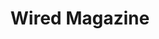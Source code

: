 ---
collection_archive: false
collection_category:
  - Award Winning
  - Editorial
  - Tech
  - Reportage
  - Editorial
  - Portraits
  - Color
  - Black and White
  - Environments
  - Conceptual
collection_content: >-
  For the July / August issue of the **_Wired_** cover story “_The Internet
  Giant Who Went Too Far_” I photographed Michael Lacey and Jim Larkin as they
  await trial for owning and operating the online classified giant Backpage.com.
  Backpage was the red-light district of the internet or the Google of
  commercial sex ads and described as “a platform that dominated its market as
  thoroughly as Facebook dominated social networking or Amazon did online
  retail” and for this both men face life in prison.


  Larkin and Lacey founded _The Phoenix New Times_ (my first ever assignment)
  and bought _The Village Voice_ as they built the country’s largest chain of
  alt weeklies. They were known for their crusade-like journalism as they went
  after the McCains, Walmart, Sheriff Joe Arpaio, The Church of Scientology, and
  The NFL. And for this they made many enemies, enemies who are seeking
  retribution for the 30+ years of Larkin and Lacey relentlessly investigated
  those in power. “As a journalist, if you don’t get up in the morning and say
  ‘Fuck you’ to someone, why even do it?” - Lacey⁠


  If found guilty, this sets a scary legal precedent for silicon valley and any
  online platform. Lawmakers would have finally torn a hole in _Section 230_ of
  the Communications Act and could hold tech giants such as Twitter and Facebook
  accountable as they would no longer be immunized from user generated content.


  As Both men await trial, they are under country arrest and cannot travel.
  Photographically I wanted to portray Lacey and Larkin in a way that spoke to
  their decades of defiance, possible incarceration, the shadowy space in which
  back page operated, and their physical and psychological imprisonment as they
  are confined to their homes and Maricopa County.


  Article by Christine Biederman and assigned by Beth Holder and Anna Alexander.
collection_cover: 'https://d1sf55qlb7p6hz.cloudfront.net/backpage-3.jpg'
collection_cover_mobile: 'https://d1sf55qlb7p6hz.cloudfront.net/verticalcovers-13.jpg'
collection_description: >-
  I photographed Michael Lacey and Jim Larkin as they await trial for owning and
  operating the online classified giant Backpage.com. Backpage was the red-light
  district of the internet or the Google of commercial sex ads. Described as “a
  platform that dominated its market as thoroughly as Facebook dominated social
  networking or Amazon did online retail.”


  Both men face life in prison and if found guilty, this sets a scary legal
  precedent for Silicon Valley. Lawmakers would have finally torn a hole in
  Section 230 of the Communications Act, holding tech giants such as Twitter and
  Facebook accountable, no longer immunized from user generated content.


  Selected by the 2020 American Photography Annual (AP 36) as one of the year's
  best in editorial photography. 
collection_filter: Commissioned + Stock
collection_hidden: false
collection_meta: "Backpage.com\_Cover Story"
collection_preview:
  - 'https://d1sf55qlb7p6hz.cloudfront.net/backpage_covers-2.jpg'
  - 'https://d1sf55qlb7p6hz.cloudfront.net/backpage_covers-3.jpg'
  - 'https://d1sf55qlb7p6hz.cloudfront.net/backpage_covers-4.jpg'
  - 'https://d1sf55qlb7p6hz.cloudfront.net/backpage_covers-6.jpg'
  - 'https://d1sf55qlb7p6hz.cloudfront.net/backpage_covers-1-1.jpg'
cover_image: 'https://d1sf55qlb7p6hz.cloudfront.net/social-28.jpg'
date: ''
layout: blocks
logo: ''
navigation_theme: white
px_extra: true
slug: wired-magazine
theme_color: '#F6E3CD'
theme_color_all_works: '#FFCC95'
title: Wired Magazine
collection_awards:
  - content: |-
      **2020**  
      _AP 36 American Photography Annual 36_  
      Best Editorial Work Series
    template: popup-text-element
collection_layout_builder:
  - _bookshop_name: collections/media-element
    align_y: start
    color: '#090909'
    image: 'https://d1sf55qlb7p6hz.cloudfront.net/backpage-1c-single.jpg'
    margin_left: '10'
    margin_right: '0'
    margin_y: '100'
    width: '40'
  - _bookshop_name: collections/media-element
    align_y: start
    color: '#0A0A0B'
    image: 'https://d1sf55qlb7p6hz.cloudfront.net/backpage-1b-single.jpg'
    margin_left: '0'
    margin_right: '15'
    margin_y: '500'
    width: '20'
  - _bookshop_name: collections/media-row
    row_alignment: center
  - _bookshop_name: collections/media-element
    align_y: start
    block: media-element
    caption: ''
    color: '#E4D3BF'
    image: 'https://d1sf55qlb7p6hz.cloudfront.net/backpage-2.jpg'
    margin_left: '35'
    margin_y: '100'
    width: '30'
  - _bookshop_name: collections/media-row
    row_alignment: between
  - _bookshop_name: collections/media-element
    block: media-element
    caption: ''
    color: '#8AADC9'
    image: 'https://d1sf55qlb7p6hz.cloudfront.net/backpage-3.jpg'
    margin_left: '25'
    margin_y: '100'
    width: '50'
  - _bookshop_name: collections/media-row
    row_alignment: between
  - _bookshop_name: collections/media-element
    block: media-element
    caption: ''
    color: '#C36945'
    image: 'https://d1sf55qlb7p6hz.cloudfront.net/backpage-5.jpg'
    margin_left: '5'
    margin_right: ''
    margin_y: '300'
    width: '33'
  - _bookshop_name: collections/media-element
    block: media-element
    caption: ''
    color: '#D5DA9E'
    image: 'https://d1sf55qlb7p6hz.cloudfront.net/backpage-4.jpg'
    margin_left: ''
    margin_right: '15'
    margin_y: '100'
    width: '33'
  - _bookshop_name: collections/media-row
    row_alignment: between
  - _bookshop_name: collections/media-element
    block: media-element
    caption: ''
    color: '#8ABBB6'
    image: 'https://d1sf55qlb7p6hz.cloudfront.net/backpage-8.jpg'
    margin_left: '25'
    margin_y: '100'
    width: '50'
  - _bookshop_name: collections/media-row
    row_alignment: between
  - _bookshop_name: collections/media-element
    block: media-element
    caption: ''
    color: '#F9F8F6'
    image: 'https://d1sf55qlb7p6hz.cloudfront.net/backpage-9.jpg'
    margin_left: '0'
    margin_y: '100'
    width: '30'
  - _bookshop_name: collections/media-element
    block: media-element
    caption: ''
    color: '#4D4D4D'
    image: 'https://d1sf55qlb7p6hz.cloudfront.net/backpage-10.jpg'
    margin_right: '15'
    margin_y: '300'
    width: '45'
  - _bookshop_name: collections/media-row
    row_alignment: center
  - _bookshop_name: collections/media-element
    block: media-element
    caption: ''
    color: '#979797'
    image: 'https://d1sf55qlb7p6hz.cloudfront.net/backpage-7.jpg'
    margin_left: '10'
    margin_right: ''
    margin_y: '100'
    width: '60'
  - _bookshop_name: collections/media-row
    row_alignment: start
  - _bookshop_name: collections/media-element
    block: media-element
    caption: ''
    color: '#E2DFDF'
    image: 'https://d1sf55qlb7p6hz.cloudfront.net/backpage-6.jpg'
    margin_left: '40'
    margin_right: ''
    margin_y: '100'
    width: '40'
  - _bookshop_name: collections/media-row
    row_alignment: between
  - block: media-element
    color: '#1E1E1E'
    image: 'https://d1sf55qlb7p6hz.cloudfront.net/backpage-11b-single.jpg'
    margin_left: '10'
    margin_right: '0'
    margin_y: '100'
    width: '40'
  - _bookshop_name: collections/media-element
    align_y: start
    color: '#FFD279'
    image: 'https://d1sf55qlb7p6hz.cloudfront.net/backpage-11c-single.jpg'
    margin_left: '0'
    margin_right: '15'
    margin_y: '300'
    width: '25'
  - _bookshop_name: collections/media-row
    row_alignment: between
  - _bookshop_name: collections/media-element
    align_y: start
    block: media-element
    caption: ''
    color: '#B7B7B7'
    image: 'https://d1sf55qlb7p6hz.cloudfront.net/backpage-13.jpg'
    margin_left: '25'
    margin_y: '400'
    width: '40'
  - _bookshop_name: collections/media-element
    block: media-element
    caption: ''
    color: '#535353'
    image: 'https://d1sf55qlb7p6hz.cloudfront.net/backpage-12.jpg'
    margin_left: ''
    margin_right: '5'
    margin_y: '100'
    width: '25'
  - _bookshop_name: collections/media-row
    row_alignment: between
  - _bookshop_name: collections/media-element
    block: media-element
    caption: ''
    color: '#424242'
    image: 'https://d1sf55qlb7p6hz.cloudfront.net/backpage-14.jpg'
    margin_left: '30'
    margin_right: ''
    margin_y: '100'
    width: '40'
  - _bookshop_name: collections/media-row
    row_alignment: between
  - _bookshop_name: collections/media-element
    block: media-element
    caption: ''
    color: '#A2A2A2'
    image: 'https://d1sf55qlb7p6hz.cloudfront.net/backpage-15.jpg'
    margin_left: '20'
    margin_y: '100'
    width: '60'
  - _bookshop_name: collections/media-row-end
---